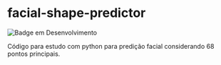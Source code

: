 # facial-shape-predictor
![Badge em Desenvolvimento](http://img.shields.io/static/v1?label=STATUS&message=EM%20DESENVOLVIMENTO&color=GREEN&style=for-the-badge)

Código para estudo com python para predição facial considerando 68 pontos principais.
